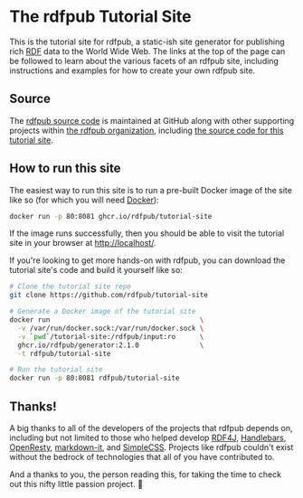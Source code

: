 # The rdfpub Tutorial Site

This is the tutorial site for rdfpub, a static-ish site generator for
publishing rich [RDF](https://www.w3.org/TR/rdf11-primer/) data to the World
Wide Web. The links at the top of the page can be followed to learn about the
various facets of an rdfpub site, including instructions and examples for how
to create your own rdfpub site.

## Source

The [rdfpub source code](https://github.com/rdfpub/generator) is maintained
at GitHub along with other supporting projects within
[the rdfpub organization](https://github.com/rdfpub), including
[the source code for this tutorial site](https://github.com/rdfpub/tutorial-site).

## How to run this site

The easiest way to run this site is to run a pre-built Docker image of the
site like so (for which you will need [Docker](https://www.docker.com)):

```bash
docker run -p 80:8081 ghcr.io/rdfpub/tutorial-site
```

If the image runs successfully, then you should be able to visit the tutorial
site in your browser at <http://localhost/>.

If you're looking to get more hands-on with rdfpub, you can download the
tutorial site's code and build it yourself like so:

```bash
# Clone the tutorial site repo
git clone https://github.com/rdfpub/tutorial-site

# Generate a Docker image of the tutorial site
docker run                                     \
  -v /var/run/docker.sock:/var/run/docker.sock \
  -v `pwd`/tutorial-site:/rdfpub/input:ro      \
  ghcr.io/rdfpub/generator:2.1.0               \
  -t rdfpub/tutorial-site

# Run the tutorial site
docker run -p 80:8081 rdfpub/tutorial-site
```

## Thanks!

A big thanks to all of the developers of the projects that rdfpub depends
on, including but not limited to those who helped develop
[RDF4J](https://rdf4j.org), [Handlebars](https://handlebarsjs.com),
[OpenResty](https://openresty.org),
[markdown-it](https://github.com/markdown-it/markdown-it), and
[SimpleCSS](https://www.simplecss.org). Projects like rdfpub
couldn't exist without the bedrock of technologies that all of you have
contributed to.

And a thanks to you, the person reading this, for taking the time to check
out this nifty little passion project. 🙂
